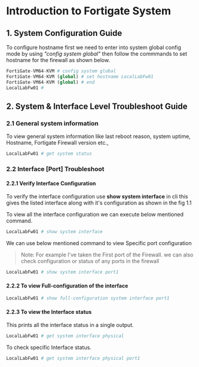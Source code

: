 # Introduction to Fortigate System

## 1. System Configuration Guide

To configure hostname first we need to enter into system global config mode by using *"config system global"* then follow the commmands to set hostname for the firewall as shown below.

```python
FortiGate-VM64-KVM # config system global
FortiGate-VM64-KVM (global) # set hostname LocalLabFw01
FortiGate-VM64-KVM (global) # end
LocalLabFw01 #
```


## 2. System & Interface Level Troubleshoot Guide 

### 2.1 General system information

To view general system information like last reboot reason, system uptime, Hostname, Fortigate Firewall version etc.,

```python
LocalLabFw01 # get system status
```

### 2.2 Interface [Port] Troubleshoot
 
 #### 2.2.1 Verify Interface Configuration

 To verify the interface configuration use **show system interface**  in cli this gives the listed interface along with it's configuration as shown in the fig 1.1

To view all the interface configuration we can execute below mentioned command.

```python
LocalLabFw01 # show system interface
```

We can use below mentioned command to view Specific port configuration

>Note: For example I've taken the First port of the Firewall. we can also check  configuration or status of any ports in the firewall 

```python
LocalLabFw01 # show system interface port1
```

#### 2.2.2 To view Full-configuration of the interface

```python
LocalLabFw01 # show full-configuration system interface port1
```

#### 2.2.3 To view the Interface status

This prints all the interface status in a single output.

```python
LocalLabFw01 # get system interface physical
```
To check specific Interface status.

```python
LocalLabFw01 # get system interface physical port1
```


